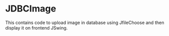# JDBCImage
This contains code to upload image in database using JfileChoose and then display it on frontend JSwing. 
